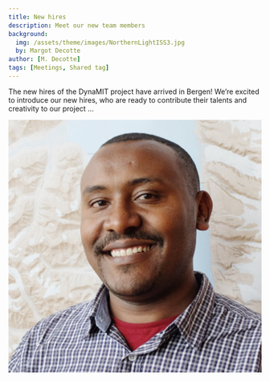 ```yaml
---
title: New hires
description: Meet our new team members
background:
  img: /assets/theme/images/NorthernLightISS3.jpg
  by: Margot Decotte
author: [M. Decotte]
tags: [Meetings, Shared tag]
---
```


The new hires of the DynaMIT project have arrived in Bergen! We’re excited to introduce our new hires, who are ready to contribute their talents and creativity to our project ...

![Alt Text](/assets/theme/images/Fasil.png)